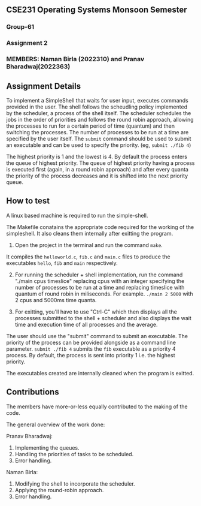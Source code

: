 ## CSE231 Operating Systems Monsoon Semester 
### Group-61
### Assignment 2

### MEMBERS: Naman Birla (2022310) and Pranav Bharadwaj(2022363)

## Assignment Details

To implement a SimpleShell that waits for user input, executes commands provided in the user. The shell follows the scheudling policy implemented by the scheduler, a process of the shell itself. The scheduler schedules the jobs in the order of priorities and follows the round robin approach, allowing the processes to run for a certain period of time (quantum) and then switching the processes. The number of processes to be run at a time are specified by the user itself. The ```submit``` command should be used to submit an executable and can be used to specify the priority. (eg, ```submit ./fib 4```)

The highest priority is 1 and the lowest is 4. By default the process enters the queue of highest priority. The queue of highest priority having a process is executed first (again, in a round robin approach) and after every quanta the priority of the process decreases and it is shifted into the next priority queue.


## How to test
A linux based machine is required to run the simple-shell.

The Makefile conatains the appropriate code required for the working of the simpleshell. It also cleans them internally after exitting the program.

1. Open the project in the terminal and run the command ```make```. 

It compiles the ```helloworld.c```, ```fib.c```  and  ```main.c``` files to produce the executables ```hello```, ```fib``` and ```main``` respectively.

2. For running the scheduler + shell implementation, run the command "./main cpus timeslice" replacing cpus with an integer specifying the number of processes to be run at a time and replacing timeslice with quantum of round robin in miliseconds. For example. ``` ./main 2 5000 ``` with 2 cpus and 5000ms time quanta.

3. For exitting, you'll have to use "Ctrl-C" which then displays all the processes submitted to the shell + scheduler and also displays the wait time and execution time of all processes and the average.

The user should use the "submit" command to submit an executable. The priority of the process can be provided alongside as a command line parameter. ```submit ./fib 4``` submits the ```fib``` executable as a priority 4 process.
By default, the process is sent into priority 1 i.e. the highest priority.

The executables created are internally cleaned when the program is exitted.


## Contributions

The members have more-or-less equally contributed to the making of the code. 

The general overview of the work done:

Pranav Bharadwaj:
1.	Implementing the queues.
2.	Handling the priorities of tasks to be scheduled.
3.	Error handling.


Naman Birla:
1.	Modifying the shell to incorporate the scheduler.
2.	Applying the round-robin approach.
3.	Error handling.

